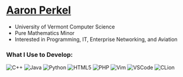 # [Aaron Perkel](https://aperkel.w3.uvm.edu)
- University of Vermont Computer Science
- Pure Mathematics Minor
- Interested in Programming, IT, Enterprise Networking, and Aviation


<h3>What I Use to Develop:</h3>
<p>
<img alt="C++"
src="https://img.shields.io/badge/c++-%2300599C.svg?style=for-the-badge&logo=c%2B%2B&logoColor=white" />
<img alt="Java"
src="https://img.shields.io/badge/java-%23ED8B00.svg?style=for-the-badge&logo=openjdk&logoColor=white" />
<img alt="Python"
src="https://img.shields.io/badge/python-3670A0?style=for-the-badge&logo=python&logoColor=ffdd54" />
<img alt="HTML5"
src="https://img.shields.io/badge/HTML5-E34F26?style=for-the-badge&logo=html5&logoColor=white"/>
<img alt="PHP"
src="https://img.shields.io/badge/PHP-777BB4?style=for-the-badge&logo=php&logoColor=white"/>
<img alt="Vim"
src="https://img.shields.io/badge/PHP-777BB4?style=for-the-badge&logo=php&logoColor=white"/>
<img alt="VSCode"
src="https://img.shields.io/badge/VSCode-0078D4?style=for-the-badge&logo=visual%20studio%20code&logoColor=white"/>
<img alt="CLion"
src="https://img.shields.io/badge/CLion-000000?style=for-the-badge&logo=clion&logoColor=white"/>

</p>
